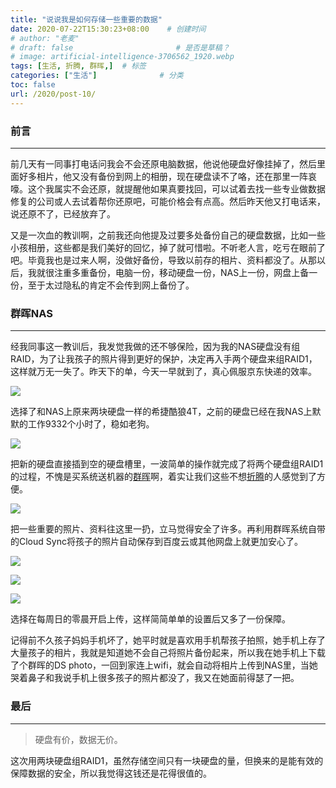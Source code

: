 ```yaml
---
title: "说说我是如何存储一些重要的数据"
date: 2020-07-22T15:30:23+08:00    # 创建时间
# author: "老麦"
# draft: false                       # 是否是草稿？
# image: artificial-intelligence-3706562_1920.webp
tags: [生活, 折腾, 群晖,]  # 标签
categories: ["生活"]              # 分类
toc: false
url: /2020/post-10/
---
```


### 前言

------

前几天有一同事打电话问我会不会还原电脑数据，他说他硬盘好像挂掉了，然后里面好多相片，他又没有备份到网上的相册，现在硬盘读不了咯，还在那里一阵哀嚎。这个我属实不会还原，就提醒他如果真要找回，可以试着去找一些专业做数据修复的公司或人去试着帮你还原吧，可能价格会有点高。然后昨天他又打电话来，说还原不了，已经放弃了。

又是一次血的教训啊，之前我还向他提及过要多处备份自己的硬盘数据，比如一些小孩相册，这些都是我们美好的回忆，掉了就可惜啦。不听老人言，吃亏在眼前了吧。毕竟我也是过来人啊，没做好备份，导致以前存的相片、资料都没了。从那以后，我就很注重多重备份，电脑一份，移动硬盘一份，NAS上一份，网盘上备一份，至于太过隐私的肯定不会传到网上备份了。

### 群晖NAS

------

经我同事这一教训后，我发觉我做的还不够保险，因为我的NAS硬盘没有组RAID，为了让我孩子的照片得到更好的保护，决定再入手两个硬盘来组RAID1，这样就万无一失了。昨天下的单，今天一早就到了，真心佩服京东快递的效率。

![](https://sdn.qylao.com/laomai/2023/02/27/163fc19b07b9c1-1.webp)

选择了和NAS上原来两块硬盘一样的希捷酷狼4T，之前的硬盘已经在我NAS上默默的工作9332个小时了，稳如老狗。

![](https://sdn.qylao.com/laomai/2023/02/27/163fc19b08171e-1.webp)

把新的硬盘直接插到空的硬盘槽里，一波简单的操作就完成了将两个硬盘组RAID1的过程，不愧是买系统送机器的[群晖](群晖.md)啊，着实让我们这些不想[折腾](折腾.md)的人感觉到了方便。

![](https://sdn.qylao.com/laomai/2023/02/27/163fc19b08865b-1.webp)

把一些重要的照片、资料往这里一扔，立马觉得安全了许多。再利用群晖系统自带的Cloud Sync将孩子的照片自动保存到百度云或其他网盘上就更加安心了。

![](https://sdn.qylao.com/laomai/2023/02/27/163fc19b090d1d-1.webp)

![](https://sdn.qylao.com/laomai/2023/02/27/163fc19b09820f-1.webp)

![](https://sdn.qylao.com/laomai/2023/02/27/163fc19b09e91b-1.webp)

选择在每周日的零晨开启上传，这样简简单单的设置后又多了一份保障。

记得前不久孩子妈妈手机坏了，她平时就是喜欢用手机帮孩子拍照，她手机上存了大量孩子的相片，我就是知道她不会自己将照片备份起来，所以我在她手机上下载了个群晖的DS photo，一回到家连上wifi，就会自动将相片上传到NAS里，当她哭着鼻子和我说手机上很多孩子的照片都没了，我又在她面前得瑟了一把。

### 最后

------

> 硬盘有价，数据无价。

这次用两块硬盘组RAID1，虽然存储空间只有一块硬盘的量，但换来的是能有效的保障数据的安全，所以我觉得这钱还是花得很值的。